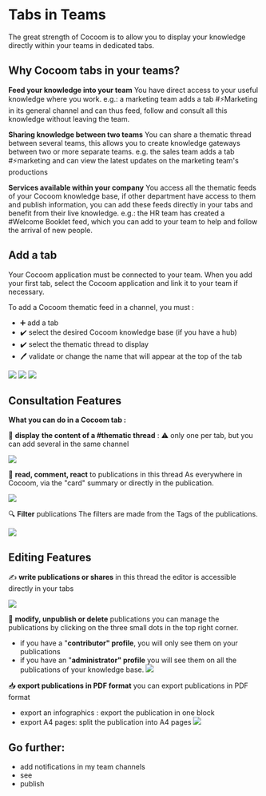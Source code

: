 # Tabs in Teams

The great strength of Cocoom is to allow you to display your knowledge directly within your teams in dedicated tabs.



## Why Cocoom tabs in your teams?

**Feed your knowledge into your team**
You have direct access to your useful knowledge where you work.
e.g.: a marketing team adds a tab #⚡️Marketing in its general channel and can thus feed, follow and consult all this knowledge without leaving the team.

**Sharing knowledge between two teams**
You can share a thematic thread between several teams, this allows you to create knowledge gateways between two or more separate teams.
e.g. the sales team adds a tab #⚡️marketing and can view the latest updates on the marketing team's productions

**Services available within your company**
You access all the thematic feeds of your Cocoom knowledge base, if other department have access to them and publish information, you can add these feeds directly in your tabs and benefit from their live knowledge.
e.g.: the HR team has created a #Welcome Booklet feed, which you can add to your team to help and follow the arrival of new people.



## Add a tab

Your Cocoom application must be connected to your team. When you add your first tab, select the Cocoom application and link it to your team if necessary.

To add a Cocoom thematic feed in a channel, you must :


- ➕ add a tab
- ✔️ select the desired Cocoom knowledge base (if you have a hub)
- ✔️ select the thematic thread to display
- 🖊 validate or change the name that will appear at the top of the tab


![](https://paper-attachments.dropbox.com/s_7F7A3359C2CD338E406B61ED65EB5E366D14EF38656A28063F3537339E3F78F4_1589011083036_Plan+de+travail+30cocoom-guides_EN.png)
![](https://paper-attachments.dropbox.com/s_7F7A3359C2CD338E406B61ED65EB5E366D14EF38656A28063F3537339E3F78F4_1589011083041_Plan+de+travail+31cocoom-guides_EN.png)
![](https://paper-attachments.dropbox.com/s_7F7A3359C2CD338E406B61ED65EB5E366D14EF38656A28063F3537339E3F78F4_1589011083047_Plan+de+travail+32cocoom-guides_EN.png)



## Consultation Features

**What you can do in a Cocoom tab :**

📌 **display** **the content of a #thematic thread** :
⚠️ only one per tab, but you can add several in the same channel

![](https://paper-attachments.dropbox.com/s_7F7A3359C2CD338E406B61ED65EB5E366D14EF38656A28063F3537339E3F78F4_1589012136391_Plan+de+travail+29cocoom-guides_EN.png)


👀 **read, comment, react** to publications in this thread
As everywhere in Cocoom, via the "card" summary or directly in the publication.

![](https://paper-attachments.dropbox.com/s_7F7A3359C2CD338E406B61ED65EB5E366D14EF38656A28063F3537339E3F78F4_1589012177603_Plan+de+travail+34cocoom-guides_EN.png)


🔍 **Filter** publications
The filters are made from the Tags of the publications.

![](https://paper-attachments.dropbox.com/s_7F7A3359C2CD338E406B61ED65EB5E366D14EF38656A28063F3537339E3F78F4_1589012218968_Plan+de+travail+36cocoom-guides_EN.png)



## Editing Features

✍️ **write publications or shares** in this thread
the editor is accessible directly in your tabs

![](https://paper-attachments.dropbox.com/s_7F7A3359C2CD338E406B61ED65EB5E366D14EF38656A28063F3537339E3F78F4_1589012253608_Plan+de+travail+33cocoom-guides_EN.png)


👨 **modify, unpublish or delete** publications
you can manage the publications by clicking on the three small dots in the top right corner.

- if you have a "**contributor" profile**, you will only see them on your publications
- if you have an "**administrator" profile** you will see them on all the publications of your knowledge base.
![](https://paper-attachments.dropbox.com/s_7F7A3359C2CD338E406B61ED65EB5E366D14EF38656A28063F3537339E3F78F4_1589012300157_Plan+de+travail+27cocoom-guides_EN.png)


📥 **export publications in PDF format**
you can export publications in PDF format

- export an infographics : export the publication in one block
- export A4 pages: split the publication into A4 pages
![](https://paper-attachments.dropbox.com/s_7F7A3359C2CD338E406B61ED65EB5E366D14EF38656A28063F3537339E3F78F4_1589012332848_Plan+de+travail+28cocoom-guides_EN.png)




## Go further:
- add notifications in my team channels
- see
- publish


